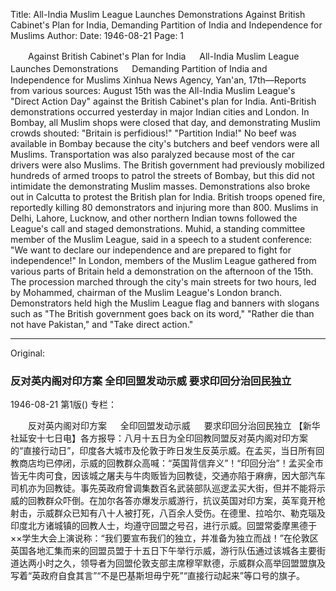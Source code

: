 Title: All-India Muslim League Launches Demonstrations Against British Cabinet's Plan for India, Demanding Partition of India and Independence for Muslims
Author:
Date: 1946-08-21
Page: 1

　　Against British Cabinet's Plan for India
　  All-India Muslim League Launches Demonstrations
　  Demanding Partition of India and Independence for Muslims
    Xinhua News Agency, Yan'an, 17th—Reports from various sources: August 15th was the All-India Muslim League's "Direct Action Day" against the British Cabinet's plan for India. Anti-British demonstrations occurred yesterday in major Indian cities and London. In Bombay, all Muslim shops were closed that day, and demonstrating Muslim crowds shouted: "Britain is perfidious!" "Partition India!" No beef was available in Bombay because the city's butchers and beef vendors were all Muslims. Transportation was also paralyzed because most of the car drivers were also Muslims. The British government had previously mobilized hundreds of armed troops to patrol the streets of Bombay, but this did not intimidate the demonstrating Muslim masses. Demonstrations also broke out in Calcutta to protest the British plan for India. British troops opened fire, reportedly killing 80 demonstrators and injuring more than 800. Muslims in Delhi, Lahore, Lucknow, and other northern Indian towns followed the League's call and staged demonstrations. Muhid, a standing committee member of the Muslim League, said in a speech to a student conference: "We want to declare our independence and are prepared to fight for independence!" In London, members of the Muslim League gathered from various parts of Britain held a demonstration on the afternoon of the 15th. The procession marched through the city's main streets for two hours, led by Mohammed, chairman of the Muslim League's London branch. Demonstrators held high the Muslim League flag and banners with slogans such as "The British government goes back on its word," "Rather die than not have Pakistan," and "Take direct action."



<hr /> 

Original: 


### 反对英内阁对印方案  全印回盟发动示威  要求印回分治回民独立

1946-08-21
第1版()
专栏：

　　反对英内阁对印方案
　  全印回盟发动示威
　  要求印回分治回民独立
    【新华社延安十七日电】各方报导：八月十五日为全印回教同盟反对英内阁对印方案的“直接行动日”，印度各大城市及伦敦于昨日发生反英示威。在孟买，当日所有回教商店均已停闭，示威的回教群众高喊：“英国背信弃义”！“印回分治”！孟买全市皆无牛肉可食，因该城之屠夫与牛肉贩皆为回教徒，交通亦陷于麻痹，因大部汽车司机亦为回教徒。事先英政府曾调集数百名武装部队巡逻孟买大街，但并不能将示威的回教群众吓倒。在加尔各答亦爆发示威游行，抗议英国对印方案，英军竟开枪射击，示威群众已知有八十人被打死，八百余人受伤。在德里、拉哈尔、勒克瑙及印度北方诸城镇的回教人士，均遵守回盟之号召，进行示威。回盟常委摩黑德于××学生大会上演说称：“我们要宣布我们的独立，并准备为独立而战！”在伦敦区英国各地汇集而来的回盟员盟于十五日下午举行示威，游行队伍通过该城各主要街道达两小时之久，领导者为回盟伦敦支部主席穆罕默德，示威群众高举回盟盟旗及写着“英政府自食其言”“不是巴基斯坦毋宁死”“直接行动起来”等口号的旗子。
